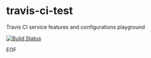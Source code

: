 travis-ci-test
==============

Travis CI service features and configurations playground

[![Build Status](https://travis-ci.org/mloskot/travis-ci-test.png?branch=master)](https://travis-ci.org/mloskot/travis-ci-test)

EOF
